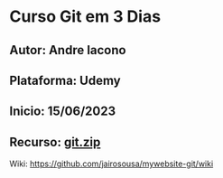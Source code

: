# Curso Git em 3 Dias
## Autor: Andre Iacono
## Plataforma: Udemy
## Inicio: 15/06/2023
## Recurso: [git.zip](git.zip)


Wiki: https://github.com/jairosousa/mywebsite-git/wiki
